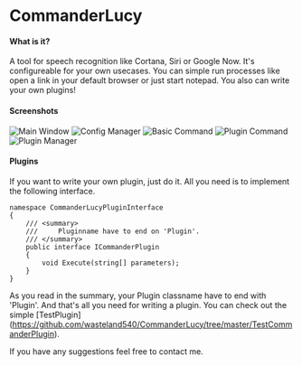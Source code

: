 # CommanderLucy

#### What is it?
A tool for speech recognition like Cortana, Siri or Google Now.
It's configureable for your own usecases. You can simple run processes like open a link in your default browser or just start notepad.
You also can write your own plugins!

#### Screenshots

![Main Window](https://github.com/wasteland540/CommanderLucy/tree/master/Screenshots/MainWindow.png) 
![Config Manager](https://github.com/wasteland540/CommanderLucy/tree/master/Screenshots/ConfigManager.png) 
![Basic Command](https://github.com/wasteland540/CommanderLucy/tree/master/Screenshots/BasicCommand.png) 
![Plugin Command](https://github.com/wasteland540/CommanderLucy/tree/master/Screenshots/PluginCommand.png) 
![Plugin Manager](https://github.com/wasteland540/CommanderLucy/tree/master/Screenshots/PluginManager.png) 

#### Plugins
If you want to write your own plugin, just do it. All you need is to implement the following interface.
```
namespace CommanderLucyPluginInterface
{
    /// <summary>
    ///     Pluginname have to end on 'Plugin'.
    /// </summary>
    public interface ICommanderPlugin
    {
        void Execute(string[] parameters);
    }
}
```
As you read in the summary, your Plugin classname have to end with 'Plugin'. And that's all you need for writing a plugin.
You can check out the simple [TestPlugin] (https://github.com/wasteland540/CommanderLucy/tree/master/TestCommanderPlugin).

If you have any suggestions feel free to contact me.
